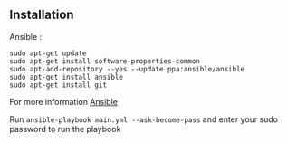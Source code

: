 ## Installation
Ansible :
```
sudo apt-get update
sudo apt-get install software-properties-common
sudo apt-add-repository --yes --update ppa:ansible/ansible
sudo apt-get install ansible
sudo apt-get install git
```
For more information [Ansible](https://docs.ansible.com/ansible/latest/installation_guide/intro_installation.html#installing-ansible-on-ubuntu)

Run `ansible-playbook main.yml --ask-become-pass` and enter your sudo password to run the playbook
